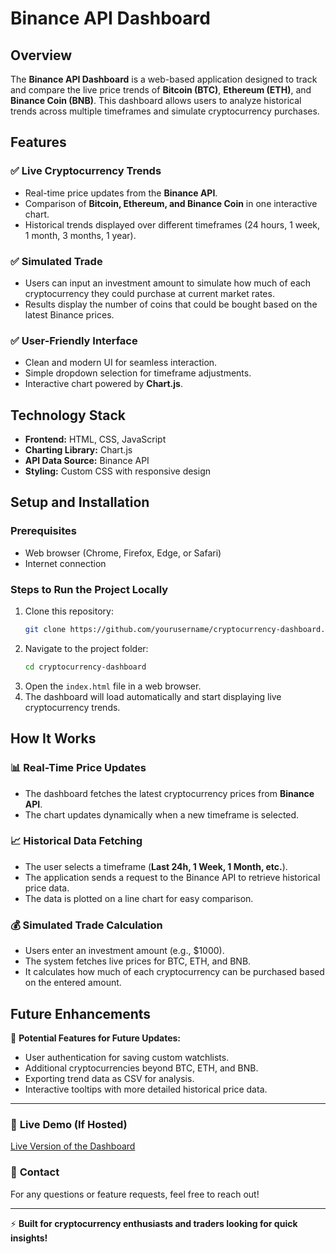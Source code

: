 # Binance API Dashboard

## Overview
The **Binance API Dashboard** is a web-based application designed to track and compare the live price trends of **Bitcoin (BTC)**, **Ethereum (ETH)**, and **Binance Coin (BNB)**. This dashboard allows users to analyze historical trends across multiple timeframes and simulate cryptocurrency purchases.

## Features
### ✅ **Live Cryptocurrency Trends**
- Real-time price updates from the **Binance API**.
- Comparison of **Bitcoin, Ethereum, and Binance Coin** in one interactive chart.
- Historical trends displayed over different timeframes (24 hours, 1 week, 1 month, 3 months, 1 year).

### ✅ **Simulated Trade**
- Users can input an investment amount to simulate how much of each cryptocurrency they could purchase at current market rates.
- Results display the number of coins that could be bought based on the latest Binance prices.

### ✅ **User-Friendly Interface**
- Clean and modern UI for seamless interaction.
- Simple dropdown selection for timeframe adjustments.
- Interactive chart powered by **Chart.js**.

## Technology Stack
- **Frontend:** HTML, CSS, JavaScript
- **Charting Library:** Chart.js
- **API Data Source:** Binance API
- **Styling:** Custom CSS with responsive design

## Setup and Installation
### Prerequisites
- Web browser (Chrome, Firefox, Edge, or Safari)
- Internet connection

### Steps to Run the Project Locally
1. Clone this repository:
   ```bash
   git clone https://github.com/yourusername/cryptocurrency-dashboard.git
   ```
2. Navigate to the project folder:
   ```bash
   cd cryptocurrency-dashboard
   ```
3. Open the `index.html` file in a web browser.
4. The dashboard will load automatically and start displaying live cryptocurrency trends.

## How It Works
### 📊 **Real-Time Price Updates**
- The dashboard fetches the latest cryptocurrency prices from **Binance API**.
- The chart updates dynamically when a new timeframe is selected.

### 📈 **Historical Data Fetching**
- The user selects a timeframe (**Last 24h, 1 Week, 1 Month, etc.**).
- The application sends a request to the Binance API to retrieve historical price data.
- The data is plotted on a line chart for easy comparison.

### 💰 **Simulated Trade Calculation**
- Users enter an investment amount (e.g., $1000).
- The system fetches live prices for BTC, ETH, and BNB.
- It calculates how much of each cryptocurrency can be purchased based on the entered amount.

## Future Enhancements
🚀 **Potential Features for Future Updates:**
- User authentication for saving custom watchlists.
- Additional cryptocurrencies beyond BTC, ETH, and BNB.
- Exporting trend data as CSV for analysis.
- Interactive tooltips with more detailed historical price data.

---
### 🔗 **Live Demo** (If Hosted)
[Live Version of the Dashboard](https://gfiorino.github.io/binance-api-dashboard/)

### 📩 **Contact**
For any questions or feature requests, feel free to reach out!

---
⚡ **Built for cryptocurrency enthusiasts and traders looking for quick insights!**

